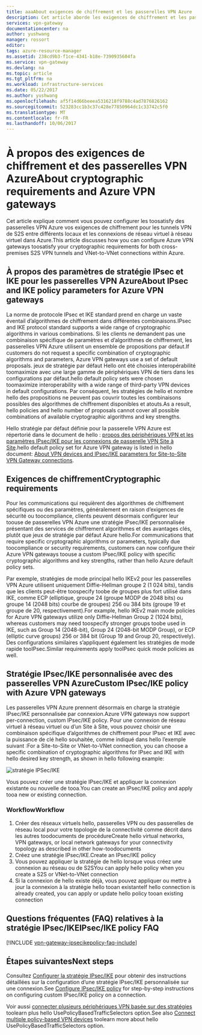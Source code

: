 ```yaml
---
title: aaaAbout exigences de chiffrement et les passerelles VPN Azure | Documents Microsoft
description: Cet article aborde les exigences de chiffrement et les passerelles VPN Azure
services: vpn-gateway
documentationcenter: na
author: yushwang
manager: rossort
editor: 
tags: azure-resource-manager
ms.assetid: 238cd9b3-f1ce-4341-b18e-7390935604fa
ms.service: vpn-gateway
ms.devlang: na
ms.topic: article
ms.tgt_pltfrm: na
ms.workload: infrastructure-services
ms.date: 05/22/2017
ms.author: yushwang
ms.openlocfilehash: af5f14d66beeea5316218f9788c4ad7876826162
ms.sourcegitcommit: 523283cc1b3c37c428e77850964dc1c33742c5f0
ms.translationtype: MT
ms.contentlocale: fr-FR
ms.lasthandoff: 10/06/2017
---
```

# <a name="about-cryptographic-requirements-and-azure-vpn-gateways"></a><span data-ttu-id="e0901-103">À propos des exigences de chiffrement et des passerelles VPN Azure</span><span class="sxs-lookup"><span data-stu-id="e0901-103">About cryptographic requirements and Azure VPN gateways</span></span>

<span data-ttu-id="e0901-104">Cet article explique comment vous pouvez configurer les toosatisfy des passerelles VPN Azure vos exigences de chiffrement pour les tunnels VPN de S2S entre différents locaux et les connexions de réseau virtuel à réseau virtuel dans Azure.</span><span class="sxs-lookup"><span data-stu-id="e0901-104">This article discusses how you can configure Azure VPN gateways toosatisfy your cryptographic requirements for both cross-premises S2S VPN tunnels and VNet-to-VNet connections within Azure.</span></span> 

## <a name="about-ipsec-and-ike-policy-parameters-for-azure-vpn-gateways"></a><span data-ttu-id="e0901-105">À propos des paramètres de stratégie IPsec et IKE pour les passerelles VPN Azure</span><span class="sxs-lookup"><span data-stu-id="e0901-105">About IPsec and IKE policy parameters for Azure VPN gateways</span></span>
<span data-ttu-id="e0901-106">La norme de protocole IPsec et IKE standard prend en charge un vaste éventail d’algorithmes de chiffrement dans différentes combinaisons.</span><span class="sxs-lookup"><span data-stu-id="e0901-106">IPsec and IKE protocol standard supports a wide range of cryptographic algorithms in various combinations.</span></span> <span data-ttu-id="e0901-107">Si les clients ne demandent pas une combinaison spécifique de paramètres et d’algorithmes de chiffrement, les passerelles VPN Azure utilisent un ensemble de propositions par défaut.</span><span class="sxs-lookup"><span data-stu-id="e0901-107">If customers do not request a specific combination of cryptographic algorithms and parameters, Azure VPN gateways use a set of default proposals.</span></span> <span data-ttu-id="e0901-108">jeux de stratégie par défaut Hello ont été choisies interopérabilité toomaximize avec une large gamme de périphériques VPN de tiers dans les configurations par défaut.</span><span class="sxs-lookup"><span data-stu-id="e0901-108">hello default policy sets were chosen toomaximize interoperability with a wide range of third-party VPN devices in default configurations.</span></span> <span data-ttu-id="e0901-109">Par conséquent, les stratégies de hello et nombre hello des propositions ne peuvent pas couvrir toutes les combinaisons possibles des algorithmes de chiffrement disponibles et atouts.</span><span class="sxs-lookup"><span data-stu-id="e0901-109">As a result, hello policies and hello number of proposals cannot cover all possible combinations of available cryptographic algorithms and key strengths.</span></span>

<span data-ttu-id="e0901-110">Hello stratégie par défaut définie pour la passerelle VPN Azure est répertorié dans le document de hello : [propos des périphériques VPN et les paramètres IPsec/IKE pour les connexions de passerelle VPN Site à Site](vpn-gateway-about-vpn-devices.md).</span><span class="sxs-lookup"><span data-stu-id="e0901-110">hello default policy set for Azure VPN gateway is listed in hello document: [About VPN devices and IPsec/IKE parameters for Site-to-Site VPN Gateway connections](vpn-gateway-about-vpn-devices.md).</span></span>

## <a name="cryptographic-requirements"></a><span data-ttu-id="e0901-111">Exigences de chiffrement</span><span class="sxs-lookup"><span data-stu-id="e0901-111">Cryptographic requirements</span></span>
<span data-ttu-id="e0901-112">Pour les communications qui requièrent des algorithmes de chiffrement spécifiques ou des paramètres, généralement en raison d’exigences de sécurité ou toocompliance, clients peuvent désormais configurer leur toouse de passerelles VPN Azure une stratégie IPsec/IKE personnalisée présentant des services de chiffrement algorithmes et des avantages clés, plutôt que jeux de stratégie par défaut Azure hello.</span><span class="sxs-lookup"><span data-stu-id="e0901-112">For communications that require specific cryptographic algorithms or parameters, typically due toocompliance or security requirements, customers can now configure their Azure VPN gateways toouse a custom IPsec/IKE policy with specific cryptographic algorithms and key strengths, rather than hello Azure default policy sets.</span></span>

<span data-ttu-id="e0901-113">Par exemple, stratégies de mode principal hello IKEv2 pour les passerelles VPN Azure utilisent uniquement Diffie-Hellman groupe 2 (1 024 bits), tandis que les clients peut-être toospecify toobe de groupes plus fort utilisé dans IKE, comme ECP (elliptique, groupe 24 (groupe MODP de 2048 bits) ou groupe 14 (2048 bits) courbe de groupes) 256 ou 384 bits (groupe 19 et groupe de 20, respectivement).</span><span class="sxs-lookup"><span data-stu-id="e0901-113">For example, hello IKEv2 main mode policies for Azure VPN gateways utilize only Diffie-Hellman Group 2 (1024 bits), whereas customers may need toospecify stronger groups toobe used in IKE, such as Group 14 (2048-bit), Group 24 (2048-bit MODP Group), or ECP (elliptic curve groups) 256 or 384 bit (Group 19 and Group 20, respectively).</span></span> <span data-ttu-id="e0901-114">Des configurations similaires s’appliquent également les stratégies de mode rapide tooIPsec.</span><span class="sxs-lookup"><span data-stu-id="e0901-114">Similar requirements apply tooIPsec quick mode policies as well.</span></span>

## <a name="custom-ipsecike-policy-with-azure-vpn-gateways"></a><span data-ttu-id="e0901-115">Stratégie IPsec/IKE personnalisée avec des passerelles VPN Azure</span><span class="sxs-lookup"><span data-stu-id="e0901-115">Custom IPsec/IKE policy with Azure VPN gateways</span></span>
<span data-ttu-id="e0901-116">Les passerelles VPN Azure prennent désormais en charge la stratégie IPsec/IKE personnalisée par connexion.</span><span class="sxs-lookup"><span data-stu-id="e0901-116">Azure VPN gateways now support per-connection, custom IPsec/IKE policy.</span></span> <span data-ttu-id="e0901-117">Pour une connexion de réseau virtuel à réseau virtuel ou d’un Site à Site, vous pouvez choisir une combinaison spécifique d’algorithmes de chiffrement pour IPsec et IKE avec la puissance de clé hello souhaitée, comme indiqué dans hello l’exemple suivant :</span><span class="sxs-lookup"><span data-stu-id="e0901-117">For a Site-to-Site or VNet-to-VNet connection, you can choose a specific combination of cryptographic algorithms for IPsec and IKE with hello desired key strength, as shown in hello following example:</span></span>

![stratégie IPSec/IKE](./media/vpn-gateway-about-compliance-crypto/ipsecikepolicy.png)

<span data-ttu-id="e0901-119">Vous pouvez créer une stratégie IPsec/IKE et appliquer la connexion existante ou nouvelle de tooa.</span><span class="sxs-lookup"><span data-stu-id="e0901-119">You can create an IPsec/IKE policy and apply tooa new or existing connection.</span></span> 

### <a name="workflow"></a><span data-ttu-id="e0901-120">Workflow</span><span class="sxs-lookup"><span data-stu-id="e0901-120">Workflow</span></span>

1. <span data-ttu-id="e0901-121">Créer des réseaux virtuels hello, passerelles VPN ou des passerelles de réseau local pour votre topologie de la connectivité comme décrit dans les autres toodocuments de procédure</span><span class="sxs-lookup"><span data-stu-id="e0901-121">Create hello virtual networks, VPN gateways, or local network gateways for your connectivity topology as described in other how-toodocuments</span></span>
2. <span data-ttu-id="e0901-122">Créez une stratégie IPsec/IKE.</span><span class="sxs-lookup"><span data-stu-id="e0901-122">Create an IPsec/IKE policy</span></span>
3. <span data-ttu-id="e0901-123">Vous pouvez appliquer la stratégie de hello lorsque vous créez une connexion au réseau ou de S2S</span><span class="sxs-lookup"><span data-stu-id="e0901-123">You can apply hello policy when you create a S2S or VNet-to-VNet connection</span></span>
4. <span data-ttu-id="e0901-124">Si la connexion de hello existe déjà, vous pouvez appliquer ou mettre à jour la connexion à la stratégie hello tooan existante</span><span class="sxs-lookup"><span data-stu-id="e0901-124">If hello connection is already created, you can apply or update hello policy tooan existing connection</span></span>


## <a name="ipsecike-policy-faq"></a><span data-ttu-id="e0901-125">Questions fréquentes (FAQ) relatives à la stratégie IPsec/IKE</span><span class="sxs-lookup"><span data-stu-id="e0901-125">IPsec/IKE policy FAQ</span></span>

[!INCLUDE [vpn-gateway-ipsecikepolicy-faq-include](../../includes/vpn-gateway-ipsecikepolicy-faq-include.md)]


## <a name="next-steps"></a><span data-ttu-id="e0901-126">Étapes suivantes</span><span class="sxs-lookup"><span data-stu-id="e0901-126">Next steps</span></span>
<span data-ttu-id="e0901-127">Consultez [Configurer la stratégie IPsec/IKE](vpn-gateway-ipsecikepolicy-rm-powershell.md) pour obtenir des instructions détaillées sur la configuration d’une stratégie IPsec/IKE personnalisée sur une connexion.</span><span class="sxs-lookup"><span data-stu-id="e0901-127">See [Configure IPsec/IKE policy](vpn-gateway-ipsecikepolicy-rm-powershell.md) for step-by-step instructions on configuring custom IPsec/IKE policy on a connection.</span></span>

<span data-ttu-id="e0901-128">Voir aussi [connecter plusieurs périphériques VPN basée sur des stratégies](vpn-gateway-connect-multiple-policybased-rm-ps.md) toolearn plus hello UsePolicyBasedTrafficSelectors option.</span><span class="sxs-lookup"><span data-stu-id="e0901-128">See also [Connect multiple policy-based VPN devices](vpn-gateway-connect-multiple-policybased-rm-ps.md) toolearn more about hello UsePolicyBasedTrafficSelectors option.</span></span>
